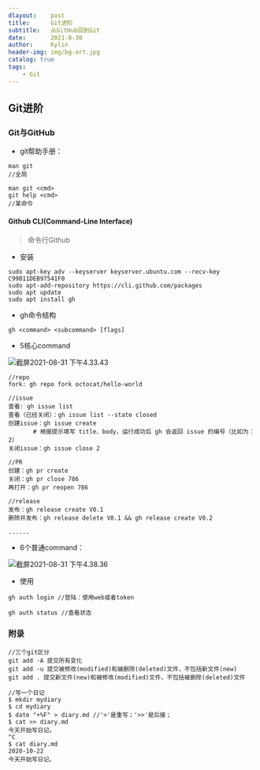 ```yaml
---
dlayout:    post
title:      Git进阶
subtitle:   从GitHub回到Git
date:       2021-8-30
author:     Kylin
header-img: img/bg-art.jpg
catalog: true
tags:
    - Git
---
```




## Git进阶

### Git与GitHub

- git帮助手册：

```shell
man git 
//全局

man git <cmd> 
git help <cmd>
//某命令
```



#### Github CLI(Command-Line Interface)

> 命令行Github

- 安装

```
sudo apt-key adv --keyserver keyserver.ubuntu.com --recv-key C99B11DEB97541F0
sudo apt-add-repository https://cli.github.com/packages
sudo apt update
sudo apt install gh
```

- gh命令结构

```
gh <command> <subcommand> [flags]
```

- 5核心command

![截屏2021-08-31 下午4.33.43](http://kylinhub.oss-cn-shanghai.aliyuncs.com/2021-08-31-083347.png)

```
//repo
fork: gh repo fork octocat/hello-world

//issue
查看: gh issue list
查看（已经关闭）：gh issue list --state closed
创建issue：gh issue create 
       # 根据提示填写 title、body，运行成功后 gh 会返回 issue 的编号（比如为：2）
关闭issue：gh issue close 2

//PR
创建：gh pr create
关闭：gh pr close 786
再打开：gh pr reopen 786

//release
发布：gh release create V0.1
删除并发布：gh release delete V0.1 && gh release create V0.2

......
```



- 6个普通command：

![截屏2021-08-31 下午4.38.36](http://kylinhub.oss-cn-shanghai.aliyuncs.com/2021-08-31-083842.png)

- 使用

```
gh auth login //登陆：使用web或者token

gh auth status //查看状态
```



### 附录

```
//三个git区分
git add -A 提交所有变化
git add -u 提交被修改(modified)和被删除(deleted)文件，不包括新文件(new) 
git add . 提交新文件(new)和被修改(modified)文件，不包括被删除(deleted)文件

//写一个日记
$ mkdir mydiary
$ cd mydiary
$ date "+%F" > diary.md //'>'是重写；'>>'是后接；
$ cat >> diary.md
今天开始写日记。
^C
$ cat diary.md
2020-10-22
今天开始写日记。
```









